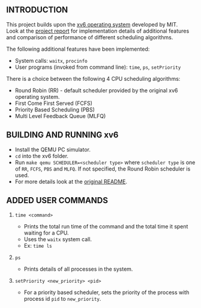 ## INTRODUCTION

This project builds upon the [xv6 operating system](https://github.com/mit-pdos/xv6-public) developed by MIT.  
Look at the [project report](REPORT.md) for implementation details of additional features and comparison of performance 
of different scheduling algorithms.

The following additional features have been implemented:
- System calls: ```waitx```, ```procinfo```
- User programs (invoked from command line): ```time```, ```ps```, ```setPriority```

There is a choice between the following 4 CPU scheduling algorithms:
- Round Robin (RR) - default scheduler provided by the original xv6 operating system.
- First Come First Served (FCFS)
- Priority Based Scheduling (PBS)
- Multi Level Feedback Queue (MLFQ)


## BUILDING AND RUNNING xv6

- Install the QEMU PC simulator.
- ```cd``` into the xv6 folder.
- Run ```make qemu SCHEDULER=<scheduler type>``` where ```scheduler type``` is one of ```RR```, ```FCFS```, ```PBS``` 
  and ```MLFQ```. If not specified, the Round Robin scheduler is used.
- For more details look at the [original README](xv6/README).


## ADDED USER COMMANDS

1. ```time <command>```
   - Prints the total run time of the command and the total time it spent waiting for a CPU.
   - Uses the ```waitx``` system call.
   - Ex: ```time ls```

2. ```ps```
   - Prints details of all processes in the system.

3. ```setPriority <new_priority> <pid>```
   - For a priority based scheduler, sets the priority of the process with process id ```pid``` to ```new_priority```. 
